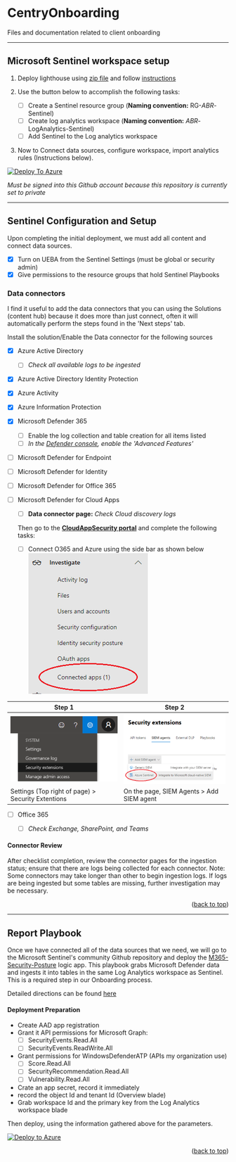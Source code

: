 # CentryOnboarding
Files and documentation related to client onboarding

---

## Microsoft Sentinel workspace setup

1. Deploy lighthouse using [zip file](https://github.com/5Q-SOCaaS/CentryOnboarding/raw/main/AzureLighthouse/5QTemplates.zip) and follow [instructions](https://github.com/5Q-SOCaaS/CentryOnboarding/blob/main/AzureLighthouse/README.md)

2. Use the button below to accomplish the following tasks:
     - [ ] Create a Sentinel resource group (**Naming convention:** RG-*ABR*-Sentinel)
     - [ ] Create log analytics workspace (**Naming convention:** *ABR*-LogAnalytics-Sentinel)
     - [ ] Add Sentinel to the Log analytics workspace
    
3. Now to Connect data sources, configure workspace, import analytics rules (Instructions below).


[![Deploy To Azure](https://aka.ms/deploytoazurebutton)](https://portal.azure.com/#create/Microsoft.Template/uri/https%3A%2F%2Fraw.githubusercontent.com%2FAzure%2FAzure-Sentinel%2Fmaster%2FTools%2FSentinel-All-In-One%2Fv1%2FARMTemplates%2Fazuredeploy.json/createUIDefinitionUri/https%3A%2F%2Fraw.githubusercontent.com%2FAzure%2FAzure-Sentinel%2Fmaster%2FTools%2FSentinel-All-In-One%2Fv1%2FARMTemplates%2FcreateUiDefinition.json)

*Must be signed into this Github account because this repository is currently set to private*

---

## Sentinel Configuration and Setup

Upon completing the initial deployment, we must add all content and connect data sources.


- [x] Turn on UEBA from the Sentinel Settings (must be global or security admin)
- [x] Give permissions to the resource groups that hold Sentinel Playbooks

### Data connectors

I find it useful to add the data connectors that you can using the Solutions (content hub) because it does more than just connect, often it will automatically perform the steps found in the 'Next steps' tab.

Install the solution/Enable the Data connector for the following sources

- [x] Azure Active Directory
  - [ ] *Check all available logs to be ingested*

- [x] Azure Active Directory Identity Protection

- [x] Azure Activity
  

- [x] Azure Information Protection

- [x] Microsoft Defender 365
  - [ ] Enable the log collection and table creation for all items listed  
  - [ ] *In the [Defender console](https://security.microsoft.com/homepage), enable the 'Advanced Features'*

- [ ] Microsoft Defender for Endpoint

- [ ] Microsoft Defender for Identity

- [ ] Microsoft Defender for Office 365

- [ ] Microsoft Defender for Cloud Apps
  - [ ] **Data connector page:** *Check Cloud discovery logs*  

  Then go to the [**CloudAppSecurity portal**](https://portal.cloudappsecurity.com/#/dashboard) and complete the following tasks:
  - [ ] Connect O365 and Azure  using the side bar as shown below  
      ![](images\cloud_apps_task1.png)
  

| Step 1 | Step 2|
--- | --- |
 ![](images/cloud_apps_task2.png) | ![](images/cloud_apps_task2b2.png) |
Settings (Top right of page) > Security Extentions | On the page, SIEM Agents > Add SIEM agent 
- [ ] Office 365
  - [ ] *Check Exchange, SharePoint, and Teams*


#### Connector Review

After checklist completion, review the connector pages for the ingestion status; ensure that there are logs being collected for each connector. Note: Some connectors may take longer than other to begin ingestion logs. If logs are being ingested but some tables are missing, further investigation may be necessary. 



<p align="right">(<a href="#top">back to top</a>)</p>

---
  
## Report Playbook

Once we have connected all of the data sources that we need, we will go to the Microsoft Sentinel's community Github repository and deploy the [M365-Security-Posture](https://github.com/Azure/Azure-Sentinel/tree/master/Playbooks/M365-Security-Posture) logic app. This playbook grabs Microsoft Defender data and ingests it into tables in the same Log Analytics workspace as Sentinel. This is a required step in our Onboarding process.

Detailed directions can be found [here](https://github.com/Azure/Azure-Sentinel/tree/master/Playbooks/M365-Security-Posture)

#### Deployment Preparation

- Create AAD app registration
- Grant it API permissions for Microsoft Graph:
  - [ ] SecurityEvents.Read.All
  - [ ] SecurityEvents.ReadWrite.All
- Grant permissions for WindowsDefenderATP (APIs my organization use)
  - [ ] Score.Read.All
  - [ ] SecurityRecommendation.Read.All
  - [ ] Vulnerability.Read.All
- Crate an app secret, record it immediately
- record the object Id and tenant Id (Overview blade)
- Grab workspace Id and the primary key from the Log Analytics workspace blade

Then deploy, using the information gathered above for the parameters.

[![Deploy to Azure](https://aka.ms/deploytoazurebutton)](https://portal.azure.com/#create/Microsoft.Template/uri/https%3A%2F%2Fraw.githubusercontent.com%2FAzure%2FAzure-Sentinel%2Fmaster%2FPlaybooks%2FM365-Security-Posture%2Fazuredeploy.json)

<p align="right">(<a href="#top">back to top</a>)</p>
